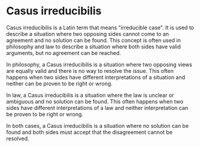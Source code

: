 # Casus irreducibilis

Casus irreducibilis is a Latin term that means "irreducible case". It is used to describe a situation where two opposing sides cannot come to an agreement and no solution can be found. This concept is often used in philosophy and law to describe a situation where both sides have valid arguments, but no agreement can be reached.

In philosophy, a Casus irreducibilis is a situation where two opposing views are equally valid and there is no way to resolve the issue. This often happens when two sides have different interpretations of a situation and neither can be proven to be right or wrong.

In law, a Casus irreducibilis is a situation where the law is unclear or ambiguous and no solution can be found. This often happens when two sides have different interpretations of a law and neither interpretation can be proven to be right or wrong.

In both cases, a Casus irreducibilis is a situation where no solution can be found and both sides must accept that the disagreement cannot be resolved.
